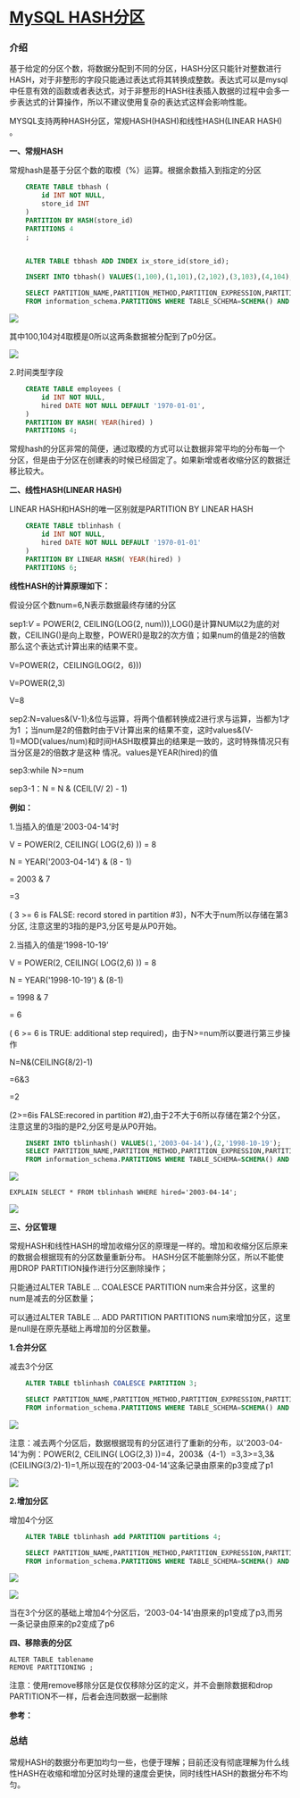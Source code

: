 # [MySQL HASH分区][0]

### 介绍 

基于给定的分区个数，将数据分配到不同的分区，HASH分区只能针对整数进行HASH，对于非整形的字段只能通过表达式将其转换成整数。表达式可以是mysql中任意有效的函数或者表达式，对于非整形的HASH往表插入数据的过程中会多一步表达式的计算操作，所以不建议使用复杂的表达式这样会影响性能。

MYSQL支持两种HASH分区，常规HASH(HASH)和线性HASH(LINEAR HASH) 。

**一、常规HASH**

常规hash是基于分区个数的取模（%）运算。根据余数插入到指定的分区

```sql
    CREATE TABLE tbhash (
        id INT NOT NULL,
        store_id INT
    )
    PARTITION BY HASH(store_id)
    PARTITIONS 4
    ;


    ALTER TABLE tbhash ADD INDEX ix_store_id(store_id);

    INSERT INTO tbhash() VALUES(1,100),(1,101),(2,102),(3,103),(4,104);  

    SELECT PARTITION_NAME,PARTITION_METHOD,PARTITION_EXPRESSION,PARTITION_DESCRIPTION,TABLE_ROWS,SUBPARTITION_NAME,SUBPARTITION_METHOD,SUBPARTITION_EXPRESSION 
    FROM information_schema.PARTITIONS WHERE TABLE_SCHEMA=SCHEMA() AND TABLE_NAME='tbhash';
```
![][1]

其中100,104对4取模是0所以这两条数据被分配到了p0分区。

![][2]

2.时间类型字段

```sql
    CREATE TABLE employees (
        id INT NOT NULL,
        hired DATE NOT NULL DEFAULT '1970-01-01',
    )
    PARTITION BY HASH( YEAR(hired) )
    PARTITIONS 4;
```

常规hash的分区非常的简便，通过取模的方式可以让数据非常平均的分布每一个分区，但是由于分区在创建表的时候已经固定了。如果新增或者收缩分区的数据迁移比较大。

**二、线性HASH(LINEAR HASH)**

LINEAR HASH和HASH的唯一区别就是PARTITION BY LINEAR HASH

```sql
    CREATE TABLE tblinhash (
        id INT NOT NULL,
        hired DATE NOT NULL DEFAULT '1970-01-01'
    )
    PARTITION BY LINEAR HASH( YEAR(hired) )
    PARTITIONS 6;
```

**线性HASH的计算原理如下：**

假设分区个数num=6,N表示数据最终存储的分区

sep1:_V_ = POWER(2, CEILING(LOG(2, num))),LOG()是计算NUM以2为底的对数，CEILING()是向上取整，POWER()是取2的次方值；如果num的值是2的倍数那么这个表达式计算出来的结果不变。

V=POWER(2，CEILING(LOG(2，6)))

V=POWER(2,3)

V=8

sep2:N=values&(V-1);&位与运算，将两个值都转换成2进行求与运算，当都为1才为1 ；当num是2的倍数时由于V计算出来的结果不变，这时values&(V-1)=MOD(values/num)和时间HASH取模算出的结果是一致的，这时特殊情况只有当分区是2的倍数才是这种 情况。values是YEAR(hired)的值

sep3:while N>=num

sep3-1：N = N & (CEIL(V/ 2) - 1)

**例如：**

1.当插入的值是'2003-04-14'时

V = POWER(2, CEILING( LOG(2,6) )) = 8

 N = YEAR('2003-04-14') & (8 - 1)

= 2003 & 7

=3

( 3 >= 6 is FALSE: record stored in partition #3)，N不大于num所以存储在第3分区, 注意这里的3指的是P3,分区号是从P0开始。

2.当插入的值是‘1998-10-19’

V = POWER(2, CEILING( LOG(2,6) )) = 8

N = YEAR('1998-10-19') & (8-1)

= 1998 & 7

= 6

( 6 >= 6 is TRUE: additional step required)，由于N>=num所以要进行第三步操作

N=N&(CEILING(8/2)-1)

=6&3

=2

(2>=6is FALSE:recored in partition #2),由于2不大于6所以存储在第2个分区， 注意这里的3指的是P2,分区号是从P0开始。

```sql
    INSERT INTO tblinhash() VALUES(1,'2003-04-14'),(2,'1998-10-19');
    SELECT PARTITION_NAME,PARTITION_METHOD,PARTITION_EXPRESSION,PARTITION_DESCRIPTION,TABLE_ROWS,SUBPARTITION_NAME,SUBPARTITION_METHOD,SUBPARTITION_EXPRESSION 
    FROM information_schema.PARTITIONS WHERE TABLE_SCHEMA=SCHEMA() AND TABLE_NAME='tblinhash';
```

**![][3]**

    EXPLAIN SELECT * FROM tblinhash WHERE hired='2003-04-14';

![][4]

**三、分区管理**

常规HASH和线性HASH的增加收缩分区的原理是一样的。增加和收缩分区后原来的数据会根据现有的分区数量重新分布。 HASH分区不能删除分区，所以不能使用DROP PARTITION操作进行分区删除操作；

只能通过ALTER TABLE ... COALESCE PARTITION num来合并分区，这里的num是减去的分区数量；

可以通过ALTER TABLE ... ADD PARTITION PARTITIONS num来增加分区，这里是null是在原先基础上再增加的分区数量。

**1.合并分区**

减去3个分区

```sql
    ALTER TABLE tblinhash COALESCE PARTITION 3;

    SELECT PARTITION_NAME,PARTITION_METHOD,PARTITION_EXPRESSION,PARTITION_DESCRIPTION,TABLE_ROWS,SUBPARTITION_NAME,SUBPARTITION_METHOD,SUBPARTITION_EXPRESSION 
    FROM information_schema.PARTITIONS WHERE TABLE_SCHEMA=SCHEMA() AND TABLE_NAME='tblinhash';
```

![][5]

注意：减去两个分区后，数据根据现有的分区进行了重新的分布，以'2003-04-14'为例：POWER(2, CEILING( LOG(2,3) ))=4，2003&（4-1）=3,3>=3,3&(CEILING(3/2)-1)=1,所以现在的'2003-04-14'这条记录由原来的p3变成了p1

![][6]

**2.增加分区**

增加4个分区

```sql
    ALTER TABLE tblinhash add PARTITION partitions 4;

    SELECT PARTITION_NAME,PARTITION_METHOD,PARTITION_EXPRESSION,PARTITION_DESCRIPTION,TABLE_ROWS,SUBPARTITION_NAME,SUBPARTITION_METHOD,SUBPARTITION_EXPRESSION 
    FROM information_schema.PARTITIONS WHERE TABLE_SCHEMA=SCHEMA() AND TABLE_NAME='tblinhash';
```

![][7]

![][8]

当在3个分区的基础上增加4个分区后，‘2003-04-14’由原来的p1变成了p3,而另一条记录由原来的p2变成了p6

**四、移除表的分区**

    ALTER TABLE tablename
    REMOVE PARTITIONING ;

注意：使用remove移除分区是仅仅移除分区的定义，并不会删除数据和drop PARTITION不一样，后者会连同数据一起删除

**参考：**


### **总结** 

常规HASH的数据分布更加均匀一些，也便于理解；目前还没有彻底理解为什么线性HASH在收缩和增加分区时处理的速度会更快，同时线性HASH的数据分布不均匀。

[0]: http://www.cnblogs.com/chenmh/p/5644496.html
[1]: ./img/135426-20160705190805342-1104975684.png
[2]: ./img/135426-20160705191050499-786884413.png
[3]: ./img/135426-20160706115854296-1292301627.png
[4]: ./img/135426-20160706120003124-516625362.png
[5]: ./img/135426-20160706142502546-1100205231.png
[6]: ./img/135426-20160706143223686-178269170.png
[7]: ./img/135426-20160706143555202-2025025252.png
[8]: ./img/135426-20160706143603561-1755419552.png

